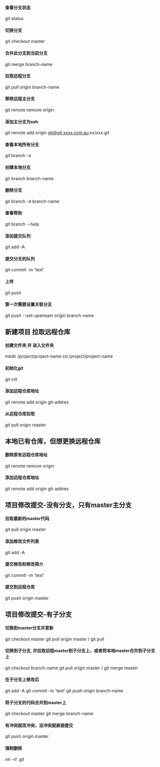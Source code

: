 #### 查看分支状态 
git status

#### 切换分支
git checkout master

#### 合并此分支到当前分支 
git merge branch-name

#### 拉取远程分支 
git pull origin branch-name

#### 移除远程主分支 
git remote remove origin

#### 添加主分支为ssh 
git remote add origin git@git.xxxx.com.au:xx/xxx.git

#### 查看本地所有分支 
git branch -a

#### 创建本地分支
git branch branch-name

#### 删除分支 
git branch -d branch-name

#### 查看帮助 
git branch --help

#### 添加提交队列 
git add -A

#### 提交分支的队列 
git commit -m 'text'

#### 上传 
git push

#### 第一次需要设置关联分支 
git push --set-upstream origin branch-name



## 新建项目 拉取远程仓库
#### 创建文件夹 并 进入文件夹
mkdir /project/project-name
cd /project/project-name

#### 初始化git 
git init

#### 添加远程仓库地址 
git remote add origin git-addres

#### 从远程仓库拉取
git pull origin master


## 本地已有仓库，但想更换远程仓库
#### 删除原有远程仓库地址
git remote remove origin

#### 添加远程仓库地址 
git remote add origin git-addres


## 项目修改提交-没有分支，只有master主分支
#### 拉取最新的master代码 
git pull origin master

#### 添加修改文件列表 
git add -A

#### 提交修改和修改简介 
git commit -m 'text'

#### 提交到远程仓库 
git push origin master


## 项目修改提交-有子分支
#### 切换到master分支并更新 
git checkout master
git pull origin master / git pull

#### 切换到子分支, 并拉取远程master到子分支上，或者将本地master合并到子分支上 
git checkout branch-name
git pull origin master / git merge master

#### 在子分支上修改后 
git add -A
git commit -m 'text'
git push origin branch-name

#### 将子分支的代码合并到master上 
git checkout master
git merge branch-name

#### 有冲突就改冲突，没冲突就直接提交
git push origin master



#### 强制删除
rm -rf .git
